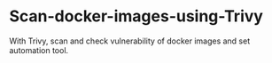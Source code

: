 # Scan-docker-images-using-Trivy
With Trivy, scan and check vulnerability of docker images and set automation tool.
